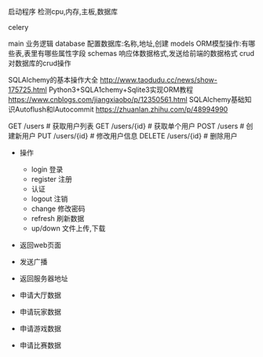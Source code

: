 启动程序
检测cpu,内存,主板,数据库

celery


main  业务逻辑
database 配置数据库:名称,地址,创建
models ORM模型操作:有哪些表,表里有哪些属性字段
schemas 响应体数据格式,发送给前端的数据格式
crud 对数据库的crud操作


SQLAlchemy的基本操作大全
http://www.taodudu.cc/news/show-175725.html
Python3+SQLA1chemy+Sqlite3实现ORM教程
https://www.cnblogs.com/jiangxiaobo/p/12350561.html
SQLAlchemy基础知识Autoflush和lAutocommit
https://zhuanlan.zhihu.com/p/48994990



GET /users           # 获取用户列表
GET /users/{id}      # 获取单个用户
POST /users          # 创建新用户
PUT /users/{id}      # 修改用户信息
DELETE /users/{id}   # 删除用户


- 操作
  - login 登录
  - register 注册
  - 认证
  - logout 注销
  - change 修改密码
  - refresh 刷新数据
  - up/down 文件上传,下载

- 返回web页面

- 发送广播

- 返回服务器地址

- 申请大厅数据
- 申请玩家数据
- 申请游戏数据
- 申请比赛数据


